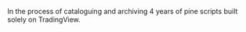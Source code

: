 In the process of cataloguing and archiving 4 years of pine scripts built solely on TradingView.  

